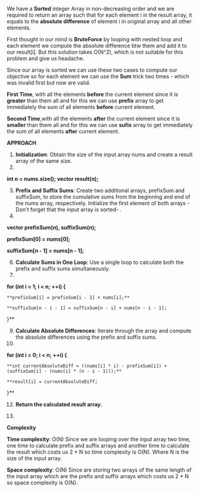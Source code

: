 ​We have a **Sorted** integer Array in non-decreasing order and we are required to return an array such that for each element i in the result array, it equals to the **absolute difference** of element i in original array and all other elements.

First thought in our mind is **BruteForce** by looping with nested loop and each element we compute the absolute difference btw them and add it to our result[i].
But this solution takes O(N^2), which is not suitable for this problem and give us headache.

Since our array is sorted we can use these two cases to compute our objective so for each element we can use the **Sum** trick two times - which was invalid first but now are valid.

**First Time**, with all the elements **before** the current element since it is **greater** than them all and for this we can use **prefix** array to get immediately the sum of all elements **before** current element.

**Second Time**,with all the elements **after** the current element since it is **smaller** than them all and for this we can use **sufix** array to get immediately the sum of all elements **after** current element. 

**APPROACH**
1. **Initialization**: Obtain the size of the input array nums and create a result array of the same size.
2. 
**int n = nums.size();
vector<int> result(n);**

3. **Prefix and Suffix Sums**: Create two additional arrays, prefixSum and suffixSum, to store the cumulative sums from the beginning and end of the nums array, respectively. Initialize the first element of both arrays -Don't forget that the input array is sorted- .
4. 
**vector<int> prefixSum(n), suffixSum(n);**

**prefixSum[0] = nums[0];**

**suffixSum[n - 1] = nums[n - 1];**


6. **Calculate Sums in One Loop**: Use a single loop to calculate both the prefix and suffix sums simultaneously.
7. 
**for (int i = 1; i < n; ++i) {**

    **prefixSum[i] = prefixSum[i - 1] + nums[i];**
   
    **suffixSum[n - i - 1] = suffixSum[n - i] + nums[n - i - 1];
}**


9. **Calculate Absolute Differences**: Iterate through the array and compute the absolute differences using the prefix and suffix sums.
10. 
**for (int i = 0; i < n; ++i) {**

    **int currentAbsoluteDiff = ((nums[i] * i) - prefixSum[i]) + (suffixSum[i] - (nums[i] * (n - i - 1)));**
    
    **result[i] = currentAbsoluteDiff;
}**


12. **Return the calculated result array.**

13. 
**Complexity**

**Time complexity**: O(N)
Since we are looping over the input array two time, one time to calculate prefix and suffix arrays and another time to calculate the result which costs us 2 * N so time complexity is O(N).
Where N is the size of the input array.

**Space complexity**: O(N)
Since are storing two arrays of the same length of the input array which are the prefix and suffix arrays which costs us 2 * N so space complexity is O(N).
